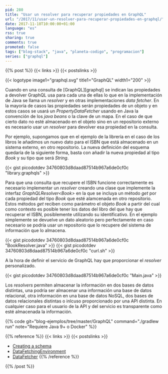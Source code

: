 ```yaml
---
pid: 280
title: "Usar un resolver para recuperar propiedades en GraphQL"
url: "/2017/11/usar-un-resolver-para-recuperar-propiedades-en-graphql/"
date: 2017-11-18T10:00:00+01:00
language: "es"
rss: true
sharing: true
comments: true
promoted: false
tags: ["blog-stack", "java", "planeta-codigo", "programacion"]
series: ["graphql"]
---
```


{{% post %}}
{{< links >}}
{{< postslinks >}}

{{< logotype image1="graphql.svg" title1="GraphQL" width1="200" >}}

Cuando en una consulta de [GraphQL][graphql] se indican las propiedades a devolver GraphQL usa para cada una de ellas lo que en la implementación de Java se llama un _resolver_ y en otras implementaciones _data fetcher_. En la mayoría de casos las propiedades serán propiedades de un objeto y en estos casos se usará un _PropertyDataFetcher_ usando en Java la convención de los _java beans_ o la clave de un mapa. En el caso de que cierto dato no esté almacenado en el objeto sino en un repositorio externo es necesario usar un _resolver_ para devolver esa propiedad en la consulta.

Por ejemplo, supongamos que en el ejemplo de la librería en el caso de los libros le añadimos un nuevo dato para el ISBN que está almacenado en un sistema externo, en otro repositorio. La nueva definición del esquema quedaría de la siguiente forma, basta con añadir la nueva propiedad al tipo _Book_ y su tipo que será _String_.

{{< gist picodotdev 34760803d8daad87514b967a6de0cf0c "library.graphqls" >}}

Para que una consulta que recupere el ISBN funcione correctamente es necesario implementar un _resolver_ creando una clase que implemente la interfaz _GraphQLResolver\<Book\>_ en la que se incluya un método _get_ por cada propiedad del tipo _Book_ que esté alamcenada en otro repositorio. Estos métodos _get_ reciben como parámetro el objeto _Book_ a partir del cual como contexto es posible tener los datos del libro del que hay que recuperar el ISBN, posiblemente utilizando su identificativo. En el ejemplo simplemente se devuelve un dato aleatorio pero perfectamente en caso necesario se podría usar un repositorio que lo recupere del sistema de información que lo almacena.

{{< gist picodotdev 34760803d8daad87514b967a6de0cf0c "BookResolver.java" >}}
{{< gist picodotdev 34760803d8daad87514b967a6de0cf0c "curl.sh" >}}

A la hora de definir el servicio de GraphQL hay que proporcionar el _resolver_ personalizado.

{{< gist picodotdev 34760803d8daad87514b967a6de0cf0c "Main.java" >}}

Los _resolvers_ permiten almacenar la información en dos bases de datos distintas, una podría ser almacenar una información una base de datos relacional, otra información en una base de datos NoSQL, dos bases de datos relacionales distintas o inlcuso proporcionado por una API distinta. En cualquier caso para el usuario de la API y del servicio es transparente como esté almacenada la información.

{{% code git="blog-ejemplos/tree/master/GraphQL" command="./gradlew run" note="Requiere Java 9+ o Docker" %}}

{{% reference %}}
{{< links >}}
{{< postslinks >}}
* [Creating a schema](https://graphql-java.readthedocs.io/en/v5/schema.html)
* [DataFetchingEnvironment](https://github.com/graphql-java/graphql-java/blob/master/src/main/java/graphql/schema/DataFetchingEnvironment.java)
* [DataFetcher](https://github.com/graphql-java/graphql-java/blob/master/src/main/java/graphql/schema/DataFetcher.java)
{{% /reference %}}

{{% /post %}}
